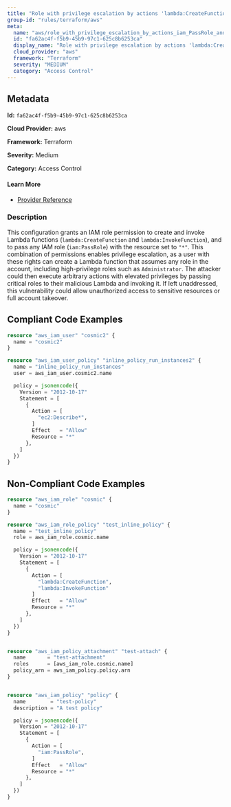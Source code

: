 ```yaml
---
title: "Role with privilege escalation by actions 'lambda:CreateFunction' and 'iam:PassRole' and 'lambda:InvokeFunction'"
group-id: "rules/terraform/aws"
meta:
  name: "aws/role_with_privilege_escalation_by_actions_iam_PassRole_and_lambda_CreateFunction_lambda_InvokeFunction"
  id: "fa62ac4f-f5b9-45b9-97c1-625c8b6253ca"
  display_name: "Role with privilege escalation by actions 'lambda:CreateFunction' and 'iam:PassRole' and 'lambda:InvokeFunction'"
  cloud_provider: "aws"
  framework: "Terraform"
  severity: "MEDIUM"
  category: "Access Control"
---
```

## Metadata

**Id:** `fa62ac4f-f5b9-45b9-97c1-625c8b6253ca`

**Cloud Provider:** aws

**Framework:** Terraform

**Severity:** Medium

**Category:** Access Control

#### Learn More

 - [Provider Reference](https://registry.terraform.io/providers/hashicorp/aws/latest/docs/resources/iam_role_policy#policy)

### Description

 This configuration grants an IAM role permission to create and invoke Lambda functions (`lambda:CreateFunction` and `lambda:InvokeFunction`), and to pass any IAM role (`iam:PassRole`) with the resource set to `"*"`. This combination of permissions enables privilege escalation, as a user with these rights can create a Lambda function that assumes any role in the account, including high-privilege roles such as `Administrator`. The attacker could then execute arbitrary actions with elevated privileges by passing critical roles to their malicious Lambda and invoking it. If left unaddressed, this vulnerability could allow unauthorized access to sensitive resources or full account takeover.


## Compliant Code Examples
```terraform
resource "aws_iam_user" "cosmic2" {
  name = "cosmic2"
}

resource "aws_iam_user_policy" "inline_policy_run_instances2" {
  name = "inline_policy_run_instances"
  user = aws_iam_user.cosmic2.name

  policy = jsonencode({
    Version = "2012-10-17"
    Statement = [
      {
        Action = [
          "ec2:Describe*",
        ]
        Effect   = "Allow"
        Resource = "*"
      },
    ]
  })
}

```
## Non-Compliant Code Examples
```terraform
resource "aws_iam_role" "cosmic" {
  name = "cosmic"
}

resource "aws_iam_role_policy" "test_inline_policy" {
  name = "test_inline_policy"
  role = aws_iam_role.cosmic.name

  policy = jsonencode({
    Version = "2012-10-17"
    Statement = [
      {
        Action = [
          "lambda:CreateFunction",
          "lambda:InvokeFunction"
        ]
        Effect   = "Allow"
        Resource = "*"
      },
    ]
  })
}


resource "aws_iam_policy_attachment" "test-attach" {
  name       = "test-attachment"
  roles      = [aws_iam_role.cosmic.name]
  policy_arn = aws_iam_policy.policy.arn
}


resource "aws_iam_policy" "policy" {
  name        = "test-policy"
  description = "A test policy"

  policy = jsonencode({
    Version = "2012-10-17"
    Statement = [
      {
        Action = [
          "iam:PassRole",
        ]
        Effect   = "Allow"
        Resource = "*"
      },
    ]
  })
}

```